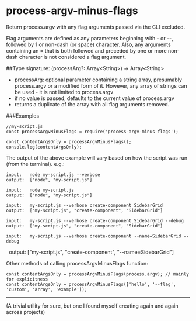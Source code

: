 # process-argv-minus-flags
Return process.argv with any flag arguments passed via the CLI excluded.

Flag arguments are defined as any parameters beginning with - or --, followed by 1 or non-dash (or space) character.
Also, any arguments containing an = that is both followed and preceded by one or more non-dash character is not considered a flag argument.

##Type signature:  (processArg?: Array\<String\>) => Array\<String\>

*   processArg: optional parameter containing a string array, presumably process.argv or a modified form of it. However, any array of strings can be used - it is not limited to process.argv
*   if no value is passed, defaults to the current value of process.argv
*   returns a duplicate of the array with all flag arguments removed.

###Examples

    //my-script.js
    const processArgvMinusFlags = require('process-argv-minus-flags');

    const contentArgsOnly = processArgvMinusFlags();
    console.log(contentArgsOnly);

The output of the above example will vary based on how the script was run (from the terminal). e.g.:

    input:   node my-script.js --verbose
    output:  ["node", "my-script.js"]

    input:   node my-script.js
    output:  ["node", "my-script.js"]

    input:   my-script.js --verbose create-component SidebarGrid
    output:  ["my-script.js", "create-component", "SidebarGrid"]
 
    input:   my-script.js --verbose create-component SidebarGrid --debug
    output:  ["my-script.js", "create-component", "SidebarGrid"]

    input:   my-script.js --verbose create-component --name=SidebarGrid --debug
    output:  ["my-script.js", "create-component", "--name=SidebarGrid"]
    


Other methods of calling processArgvMinusFlags function:

    const contentArgsOnly = processArgvMinusFlags(process.argv); // mainly for explicitness
    const contentArgsOnly = processArgvMinusFlags(['hello', '--flag', 'custom', 'array', 'example']); 


----

(A trivial utility for sure, but one I found myself creating again and again across projects)
